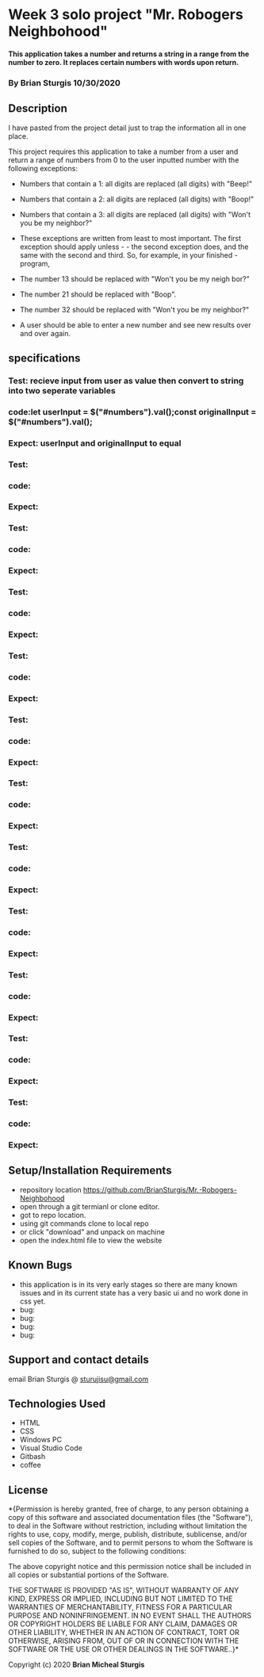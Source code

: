 # Week 3 solo project "Mr. Robogers Neighbohood" 

#### This application takes a number and returns a string in a range from the number to zero.  It replaces certain numbers with words upon return. 

### By Brian Sturgis   10/30/2020


## Description


I have pasted from the project detail just to trap the information all in one place.

This project requires this application to take a number from a user and return a range of numbers from 0 to the user inputted number with the following exceptions:

- Numbers that contain a 1: all digits are replaced (all digits) with "Beep!"
- Numbers that contain a 2: all digits are replaced (all digits) with "Boop!"
- Numbers that contain a 3: all digits are replaced (all digits) with "Won't you be my neighbor?"
- These exceptions are written from least to most important. The first exception should apply unless - - the second exception does, and the same with the second and third. So, for example, in your finished - program,

- The number 13 should be replaced with "Won't you be my neigh bor?"
- The number 21 should be replaced with "Boop".
- The number 32 should be replaced with "Won't you be my neighbor?"

- A user should be able to enter a new number and see new results over and over again.

## specifications

### Test: recieve input from user as value then convert to string into two seperate variables
### code:let userInput = $("#numbers").val();const originalInput = $("#numbers").val();
### Expect: userInput and originalInput to equal 

### Test:
### code:
### Expect:

### Test:
### code:
### Expect:

### Test:
### code:
### Expect:

### Test:
### code:
### Expect:

### Test:
### code:
### Expect:

### Test:
### code:
### Expect:

### Test:
### code:
### Expect:

### Test:
### code:
### Expect:

### Test:
### code:
### Expect:

### Test:
### code:
### Expect:

### Test:
### code:
### Expect:


## Setup/Installation Requirements
- repository location https://github.com/BrianSturgis/Mr.-Robogers-Neighbohood
- open through a git termianl or clone editor.
- got to repo location.
- using git commands clone to local repo
- or click "download" and unpack on machine
- open the index.html file to view the website

## Known Bugs
- this application is in its very early stages so there are many known issues and in its current state has a very basic ui and no work done in css yet.
- bug:
- bug:
- bug:
- bug:

## Support and contact details
email Brian Sturgis @ <sturujisu@gmail.com>

## Technologies Used
- HTML
- CSS
- Windows PC
- Visual Studio Code
- Gitbash
- coffee


## License
*{Permission is hereby granted, free of charge, to any person obtaining a copy of this software and associated documentation files (the "Software"), to deal in the Software without restriction, including without limitation the rights to use, copy, modify, merge, publish, distribute, sublicense, and/or sell copies of the Software, and to permit persons to whom the Software is furnished to do so, subject to the following conditions:

The above copyright notice and this permission notice shall be included in all copies or substantial portions of the Software.

THE SOFTWARE IS PROVIDED "AS IS", WITHOUT WARRANTY OF ANY KIND, EXPRESS OR IMPLIED, INCLUDING BUT NOT LIMITED TO THE WARRANTIES OF MERCHANTABILITY, FITNESS FOR A PARTICULAR PURPOSE AND NONINFRINGEMENT. IN NO EVENT SHALL THE AUTHORS OR COPYRIGHT HOLDERS BE LIABLE FOR ANY CLAIM, DAMAGES OR OTHER LIABILITY, WHETHER IN AN ACTION OF CONTRACT, TORT OR OTHERWISE, ARISING FROM, OUT OF OR IN CONNECTION WITH THE SOFTWARE OR THE USE OR OTHER DEALINGS IN THE SOFTWARE..}*



Copyright (c) 2020 **Brian Micheal Sturgis**
